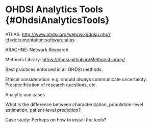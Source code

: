 # OHDSI Analytics Tools {#OhdsiAnalyticsTools}

ATLAS: http://www.ohdsi.org/web/wiki/doku.php?id=documentation:software:atlas 

ARACHNE: Network Research

Methods Library: https://ohdsi.github.io/MethodsLibrary/


Best practices enforced in all OHDSI methods.

Ethical consideration: e.g. should always communicate uncertainty. Prespecification of research questions, etc. 

Analytic use cases

What is the difference between characterization, population-level estimation, patient-level prediction?

Case study: Perhaps on how to install the tools?
